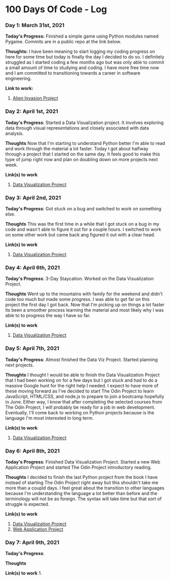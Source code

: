 # 100 Days Of Code - Log

### Day 1: March 31st, 2021
**Today's Progress:** Finished a simple game using Python modules named Pygame.  Commits are in a public repo at the link below.

**Thoughts:** I have been meaning to start logging my coding progress on here for some time but today is finally the day I decided to do so. I definitely struggled as I started coding a few months ago but was only able to commit a small amount of time to studying and coding. I have more free time now and I am committed to transitioning towards a career in software engineering.

**Link to work:** 
1. [Alien Invasion Project](https://github.com/edercodes/alien_invasion)


### Day 2: April 1st, 2021

**Today's Progress**: Started a Data Visualization project. It involves exploring data through visual representations and closely associated with data analysis.

**Thoughts** Now that I'm starting to understand Python better I'm able to read and work through the material a lot faster. Today I got about halfway through a project that I started on the same day. It feels good to make this type of jump right now and plan on doubling down on more projects next week.

**Link(s) to work**
1. [Data Visualization Project](https://github.com/edercodes/data_visualization)


### Day 3: April 2nd, 2021

**Today's Progress**: Got stuck on a bug and switched to work on something else.

**Thoughts** This was the first time in a while that I got stuck on a bug in my code and wasn't able to figure it out for a couple hours. I switched to work on some other work but came back ang figured it out with a clear head. 

**Link(s) to work**
1.  [Data Visualization Project](https://github.com/edercodes/data_visualization)





### Day 4: April 6th, 2021

**Today's Progress**: 3-Day Staycation. Worked on the Data Visualization Project.

**Thoughts** Went up to the mountains with family for the weekend and didn't code too much but made some progress. I was able to get far on this project the first day I got back. Now that I'm picking up on things a lot faster its been a smoother process learning the material and most likely why I was able to to progress the way I have so far.

**Link(s) to work**
1.  [Data Visualization Project](https://github.com/edercodes/data_visualization)



### Day 5: April 7th, 2021

**Today's Progress**: Almost finished the Data Viz Project. Started planning next projects.

**Thoughts** I thought I would be able to finish the Data Visualization Project that I had been working on for a few days but I got stuck and had to do a massive Google hunt for the right help I needed. I expect to have more of these moving forward as I've decided to start The Odin Project to learn JavaScript, HTML/CSS, and node.js to prepare to join a bootcamp hopefully in June. Either way, I know that after completing the selected courses from The Odin Project, I will probably be ready for a job in web development. Eventually, I'll come back to working on Python projects because is the language I'm most interested in long term.

**Link(s) to work**
1.  [Data Visualization Project](https://github.com/edercodes/data_visualization)



### Day 6: April 8th, 2021

**Today's Progress**: Finished Data Visualization Project. Started a new Web Application Project and started The Odin Project introductory reading.

**Thoughts** I decided to finish the last Python project from the book I have instead of starting The Odin Project right away but this shouldn't take me more than a coupld days. I feel great about the transition to other languages because I'm understanding the language a lot better than before and the terminology will not be as foreign. The syntax will take time but that sort of struggle is expected.

**Link(s) to work**
1.  [Data Visualization Project](https://github.com/edercodes/data_visualization)
2.  [Web Application Project](https://github.com/edercodes/web_applications)



### Day 7: April 9th, 2021

**Today's Progress**: 

**Thoughts** 

**Link(s) to work**
1. 
